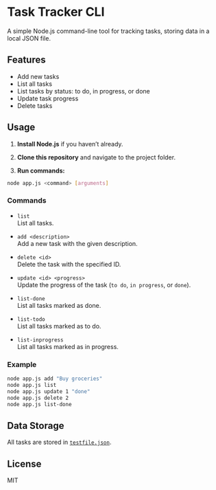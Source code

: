 # Task Tracker CLI

A simple Node.js command-line tool for tracking tasks, storing data in a local JSON file.

## Features

- Add new tasks
- List all tasks
- List tasks by status: to do, in progress, or done
- Update task progress
- Delete tasks

## Usage

1. **Install Node.js** if you haven’t already.

2. **Clone this repository** and navigate to the project folder.

3. **Run commands:**

```sh
node app.js <command> [arguments]
```

### Commands

- `list`  
  List all tasks.

- `add <description>`  
  Add a new task with the given description.

- `delete <id>`  
  Delete the task with the specified ID.

- `update <id> <progress>`  
  Update the progress of the task (`to do`, `in progress`, or `done`).

- `list-done`  
  List all tasks marked as done.

- `list-todo`  
  List all tasks marked as to do.

- `list-inprogress`  
  List all tasks marked as in progress.

### Example

```sh
node app.js add "Buy groceries"
node app.js list
node app.js update 1 "done"
node app.js delete 2
node app.js list-done
```

## Data Storage

All tasks are stored in [`testfile.json`](testfile.json).

## License

MIT
